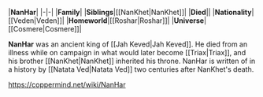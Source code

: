 |**NanHar**|
|-|-|
|**Family**|
|**Siblings**|[[NanKhet\|NanKhet]]|
|**Died**||
|**Nationality**|[[Veden\|Veden]]|
|**Homeworld**|[[Roshar\|Roshar]]|
|**Universe**|[[Cosmere\|Cosmere]]|

**NanHar** was an ancient king of [[Jah Keved\|Jah Keved]].
He died from an illness while on campaign in what would later become [[Triax\|Triax]], and his brother [[NanKhet\|NanKhet]] inherited his throne.
NanHar is written of in a history by [[Natata Ved\|Natata Ved]] two centuries after NanKhet's death.



https://coppermind.net/wiki/NanHar